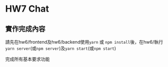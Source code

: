 # HW7 Chat

## 實作完成內容

請先在hw6/frontend及hw6/backend使用`yarn` 或 `npm install`後，在hw6/執行`yarn server`(或`npm server`)及`yarn start`(或`npm start`)

完成所有基本要求功能
